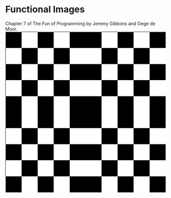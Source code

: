# Functional Images
Chapter 7 of The Fun of Programming by Jeremy Gibbons and Oege de
Moor.
![checkers](test.png)
